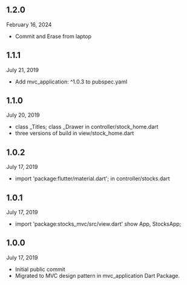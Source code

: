 
## 1.2.0
 February 16, 2024
- Commit and Erase from laptop

## 1.1.1
 July 21, 2019
- Add mvc_application: ^1.0.3 to pubspec.yaml

## 1.1.0
 July 20, 2019
- class _Titles; class _Drawer in controller/stock_home.dart
- three versions of build in view/stock_home.dart
 
## 1.0.2
 July 17, 2019
- import 'package:flutter/material.dart'; in controller/stocks.dart

## 1.0.1
 July 17, 2019
- import 'package:stocks_mvc/src/view.dart' show App, StocksApp;

## 1.0.0
 July 17, 2019
- Initial public commit
- Migrated to MVC design pattern in mvc_application Dart Package.
